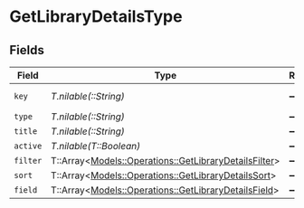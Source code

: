 # GetLibraryDetailsType


## Fields

| Field                                                                                                       | Type                                                                                                        | Required                                                                                                    | Description                                                                                                 | Example                                                                                                     |
| ----------------------------------------------------------------------------------------------------------- | ----------------------------------------------------------------------------------------------------------- | ----------------------------------------------------------------------------------------------------------- | ----------------------------------------------------------------------------------------------------------- | ----------------------------------------------------------------------------------------------------------- |
| `key`                                                                                                       | *T.nilable(::String)*                                                                                       | :heavy_minus_sign:                                                                                          | N/A                                                                                                         | /library/sections/1/all?type=1                                                                              |
| `type`                                                                                                      | *T.nilable(::String)*                                                                                       | :heavy_minus_sign:                                                                                          | N/A                                                                                                         | movie                                                                                                       |
| `title`                                                                                                     | *T.nilable(::String)*                                                                                       | :heavy_minus_sign:                                                                                          | N/A                                                                                                         | Movies                                                                                                      |
| `active`                                                                                                    | *T.nilable(T::Boolean)*                                                                                     | :heavy_minus_sign:                                                                                          | N/A                                                                                                         | false                                                                                                       |
| `filter`                                                                                                    | T::Array<[Models::Operations::GetLibraryDetailsFilter](../../models/operations/getlibrarydetailsfilter.md)> | :heavy_minus_sign:                                                                                          | N/A                                                                                                         |                                                                                                             |
| `sort`                                                                                                      | T::Array<[Models::Operations::GetLibraryDetailsSort](../../models/operations/getlibrarydetailssort.md)>     | :heavy_minus_sign:                                                                                          | N/A                                                                                                         |                                                                                                             |
| `field`                                                                                                     | T::Array<[Models::Operations::GetLibraryDetailsField](../../models/operations/getlibrarydetailsfield.md)>   | :heavy_minus_sign:                                                                                          | N/A                                                                                                         |                                                                                                             |